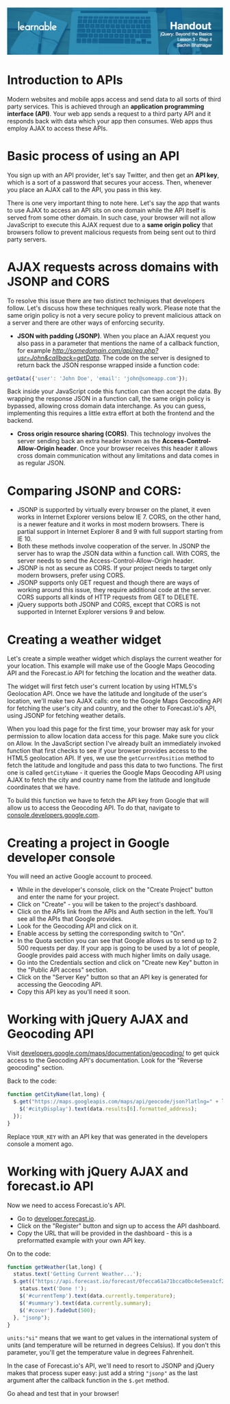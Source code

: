 ![](headers/Sachin_Lesson_3.4.jpg)
# Introduction to APIs

Modern websites and mobile apps access and send data to all sorts of third party services. This is achieved through an **application programming interface (API)**. Your web app sends a request to a third party API and it responds back with data which your app then consumes. Web apps thus employ AJAX to access these APIs.

# Basic process of using an API

You sign up with an API provider, let's say Twitter, and then get an **API key**, which is a sort of a password that secures your access. Then, whenever you place an AJAX call to the API, you pass in this key.

There is one very important thing to note here. Let's say the app that wants to use AJAX to access an API sits on one domain while the API itself is served from some other domain. In such case, your browser will not allow JavaScript to execute this AJAX request due to a **same origin policy** that browsers follow to prevent malicious requests from being sent out to third party servers.

# AJAX requests across domains with JSONP and CORS

To resolve this issue there are two distinct techniques that developers follow. Let's discuss how these techniques really work. Please note that the same origin policy is not a very secure policy to prevent malicious attack on a server and there are other ways of enforcing security.

* **JSON with padding (JSONP)**. When you place an AJAX request you also pass in a parameter that mentions the name of a callback function, for example *http://somedomain.com/api/req.php?usr=John&callback=getData*. The code on the server is designed to return back the JSON response wrapped inside a function code:

```js
getData({'user': 'John Doe', 'email': 'john@someapp.com'});
```

Back inside your JavaScript code this function can then accept the data. By wrapping the response JSON in a function call, the same origin policy is bypassed, allowing cross domain data interchange. As you can guess, implementing this requires a little extra effort at both the frontend and the backend.
* **Cross origin resource sharing (CORS)**. This technology involves the server sending back an extra header known as the **Access-Control-Allow-Origin header**. Once your browser receives this header it allows cross domain communication without any limitations and data comes in as regular JSON.

# Comparing JSONP and CORS:

* JSONP is supported by virtually every browser on the planet, it even works in Internet Explorer versions below IE 7. CORS, on the other hand, is a newer feature and it works in most modern browsers. There is partial support in Internet Explorer 8 and 9 with full support starting from IE 10.
* Both these methods involve cooperation of the server. In JSONP the server has to wrap the JSON data within a function call. With CORS, the server needs to send the Access-Control-Allow-Origin header.
* JSONP is not as secure as CORS. If your project needs to target only modern browsers, prefer using CORS.
* JSONP supports only GET request and though there are ways of working around this issue, they require additional code at the server. CORS supports all kinds of HTTP requests from GET to DELETE.
* jQuery supports both JSONP and CORS, except that CORS is not supported in Internet Explorer versions 9 and below.

# Creating a weather widget

Let's create a simple weather widget which displays the current weather for your location. This example will make use of the Google Maps Geocoding API and the Forecast.io API for fetching the location and the weather data.

The widget will first fetch user's current location by using HTML5's Geolocation API. Once we have the latitude and longitude of the user's location, we'll make two AJAX calls: one to the Google Maps Geocoding API for fetching the user's city and country, and the other to Forecast.io's API, using JSONP for fetching weather details.

When you load this page for the first time, your browser may ask for your permission to allow location data access for this page. Make sure you click on Allow. In the JavaScript section I've already built an immediately invoked function that first checks to see if your browser provides access to the HTML5 geolocation API. If yes, we use the `getCurrentPosition` method to fetch the latitude and longitude and pass this data to two functions. The first one is called `getCityName` - it  queries the Google Maps Geocoding API using AJAX to fetch the city and country name from the latitude and longitude coordinates that we have.

To build this function we have to fetch the API key from Google that will allow us to access the Geocoding API. To do that, navigate to [console.developers.google.com](http://console.developers.google.com).

# Creating a project in Google developer console

You will need an active Google account to proceed.

* While in the developer's console, click on the "Create Project" button and enter the name for your project.
* Click on "Create" - you will be taken to the project's dashboard.
* Click on the APIs link from the APIs and Auth section in the left. You'll see all the APIs that Google provides.
* Look for the Geocoding API and click on it.
* Enable access by setting the corresponding switch to "On".
* In the Quota section you can see that Google allows us to send up to 2 500 requests per day. If your app is going to be used by a lot of people, Google provides paid access with much higher limits on daily usage.
* Go into the Credentials section and click on "Create new Key" button in the "Public API access" section.
* Click on the "Server Key" button so that an API key is generated for accessing the Geocoding API.
* Copy this API key as you'll need it soon.

# Working with jQuery AJAX and Geocoding API

Visit [developers.google.com/maps/documentation/geocoding/](http://developers.google.com/maps/documentation/geocoding/) to get quick access to the Geocoding API's documentation. Look for the "Reverse geocoding" section.

Back to the code:

```js
function getCityName(lat,long) {
  $.get("https://maps.googleapis.com/maps/api/geocode/json?latlng=" + lat + "," + long + "&key=YOUR_KEY", function(data) {
    $('#cityDisplay').text(data.results[6].formatted_address);
  });
}
```

Replace `YOUR_KEY` with an API key that was generated in the developers console a moment ago.

# Working with jQuery AJAX and forecast.io API

Now we need to access Forecast.io's API.

* Go to [developer.forecast.io](developer.forecast.io).
* Click on the "Register" button and sign up to access the API dashboard.
* Copy the URL that will be provided in the dashboard - this is a preformatted example with your own API key.

On to the code:

```js
function getWeather(lat,long) {
  status.text('Getting Current Weather...');
  $.get(("https://api.forecast.io/forecast/0fecca61a71bcca0bc4e5eea1cf2e002/" + lat + "," + long), {units:"si"}, function(data) {
    status.text('Done !');
    $('#currentTemp').text(data.currently.temperature);
    $('#summary').text(data.currently.summary);
    $('#cover').fadeOut(500);
  }, "jsonp");
}
```

`units:"si"` means that we want to get values in the international system of units (and temperature will be returned in degrees Celsius). If you don't this parameter, you'll get the temperature value in degrees Fahrenheit.

In the case of Forecast.io's API, we'll need to resort to JSONP and jQuery makes that process super easy: just add a string `"jsonp"` as the last argument after the callback function in the `$.get` method.

Go ahead and test that in your browser!